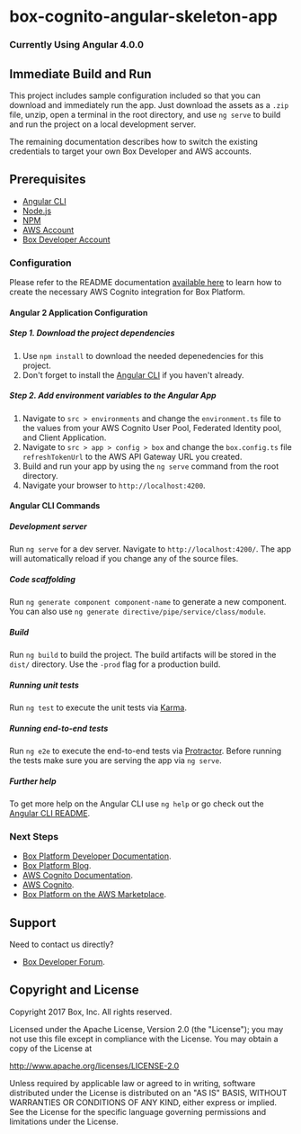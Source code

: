 # box-cognito-angular-skeleton-app

### Currently Using Angular 4.0.0

## Immediate Build and Run
This project includes sample configuration included so that you can download and immediately run the app.
Just download the assets as a `.zip` file, unzip, open a terminal in the root directory, and use `ng serve` to build and run the project on a local development server.

The remaining documentation describes how to switch the existing credentials to target your own Box Developer and AWS accounts.

## Prerequisites
* [Angular CLI](https://cli.angular.io/)
* [Node.js](https://nodejs.org/en/)
* [NPM](https://www.npmjs.com/)
* [AWS Account](https://aws.amazon.com)
* [Box Developer Account](https://developer.box.com/)

### Configuration
Please refer to the README documentation [available here](https://github.com/box/samples/tree/master/box-node-cognito-lambdas-sample) to learn how to create the necessary AWS Cognito integration for Box Platform. 

#### Angular 2 Application Configuration
##### Step 1. Download the project dependencies
1. Use `npm install` to download the needed depenedencies for this project.
2. Don't forget to install the [Angular CLI](https://cli.angular.io/) if you haven't already.
##### Step 2. Add environment variables to the Angular App
1. Navigate to `src > environments` and change the `environment.ts` file to the values from your AWS Cognito User Pool, Federated Identity pool, and Client Application.
2. Navigate to `src > app > config > box` and change the `box.config.ts` file `refreshTokenUrl` to the AWS API Gateway URL you created.
3. Build and run your app by using the `ng serve` command from the root directory.
4. Navigate your browser to `http://localhost:4200`.

#### Angular CLI Commands
##### Development server
Run `ng serve` for a dev server. Navigate to `http://localhost:4200/`. The app will automatically reload if you change any of the source files.

##### Code scaffolding
Run `ng generate component component-name` to generate a new component. You can also use `ng generate directive/pipe/service/class/module`.

##### Build
Run `ng build` to build the project. The build artifacts will be stored in the `dist/` directory. Use the `-prod` flag for a production build.

##### Running unit tests
Run `ng test` to execute the unit tests via [Karma](https://karma-runner.github.io).

##### Running end-to-end tests
Run `ng e2e` to execute the end-to-end tests via [Protractor](http://www.protractortest.org/).
Before running the tests make sure you are serving the app via `ng serve`.

##### Further help
To get more help on the Angular CLI use `ng help` or go check out the [Angular CLI README](https://github.com/angular/angular-cli/blob/master/README.md).

### Next Steps
* [Box Platform Developer Documentation](https://developer.box.com/).
* [Box Platform Blog](https://docs.box.com/blog/).
* [AWS Cognito Documentation](https://aws.amazon.com/documentation/cognito/).
* [AWS Cognito](https://aws.amazon.com/cognito/).
* [Box Platform on the AWS Marketplace](https://aws.amazon.com/marketplace/pp/B06XY1XHGV?ref_=%22hmpg_saas_featured%22_B06XY1XHGV_3).

Support
-------

Need to contact us directly?
* [Box Developer Forum](https://community.box.com/t5/Developer-Forum/bd-p/DeveloperForum).

Copyright and License
---------------------

Copyright 2017 Box, Inc. All rights reserved.

Licensed under the Apache License, Version 2.0 (the "License");
you may not use this file except in compliance with the License.
You may obtain a copy of the License at

   http://www.apache.org/licenses/LICENSE-2.0

Unless required by applicable law or agreed to in writing, software
distributed under the License is distributed on an "AS IS" BASIS,
WITHOUT WARRANTIES OR CONDITIONS OF ANY KIND, either express or implied.
See the License for the specific language governing permissions and
limitations under the License.

